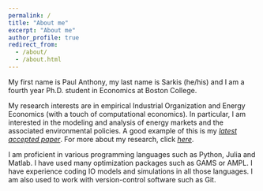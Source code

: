 ```yaml
---
permalink: /
title: "About me"
excerpt: "About me"
author_profile: true
redirect_from:
  - /about/
  - /about.html
---
```

My first name is Paul Anthony, my last name is Sarkis (he/his) and I am a fourth year Ph.D. student in Economics at Boston College.

My research interests are in empirical Industrial Organization and Energy Economics (with a touch of computational economics). In particular, I am interested in the modeling and analysis of energy markets and the associated environmental policies. A good example of this is my [_latest accepted paper_](http://www.iaee.org/en/publications/ejarticle.aspx?id=3709). For more about my research, click [_here_](https://sarkispa.github.io/research/).

I am proficient in various programming languages such as Python, Julia and Matlab. I have used many optimization packages such as GAMS or AMPL. I have experience coding IO models and simulations in all those languages. I am also used to work with version-control software such as Git.

